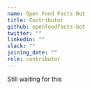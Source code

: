 ```yaml
---
name: Open Food Facts Bot
title: Contributor
github: openfoodfacts-bot
twitter: ""
linkedin: ""
slack: ""
joining_date: ""
role: contributor
---
```


Still waiting for this
